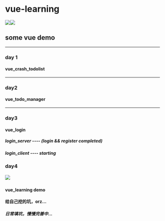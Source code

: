 # vue-learning

![](https://img.shields.io/badge/vue-2.6-brightgreen.svg?style=plastic)![](https://img.shields.io/badge/vuecli-3.0-brightgreen.svg?style=plastic)

## some vue demo

------

### day 1

#### vue_crash_todolist

------

### day2

#### vue_todo_manager

------

### day3

#### vue_login

##### login_server ---- (login && register completed)

##### login_client ---- starting

### day4

##### ![](https://img.shields.io/badge/vant-ui-brightgreen.svg?style=plastic)

#### vue_learning demo

#### 给自己挖的坑，orz...

##### 日常填坑，慢慢完善中...